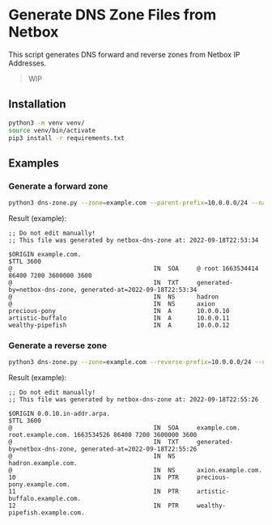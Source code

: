 # Generate DNS Zone Files from Netbox

This script generates DNS forward and reverse zones from Netbox IP Addresses.

> WIP

## Installation

```bash
python3 -m venv venv/
source venv/bin/activate
pip3 install -r requirements.txt
```

## Examples

### Generate a forward zone

```bash
python3 dns-zone.py --zone=example.com --parent-prefix=10.0.0.0/24 --nameserver=hadron --nameserver=axion
```

Result (example):
```bind
;; Do not edit manually!
;; This file was generated by netbox-dns-zone at: 2022-09-18T22:53:34

$ORIGIN example.com.
$TTL 3600
@                                       IN  SOA     @ root 1663534414 86400 7200 3600000 3600
@                                       IN  TXT     generated-by=netbox-dns-zone, generated-at=2022-09-18T22:53:34
@                                       IN  NS      hadron
@                                       IN  NS      axion
precious-pony                           IN  A       10.0.0.10
artistic-buffalo                        IN  A       10.0.0.11
wealthy-pipefish                        IN  A       10.0.0.12
```

### Generate a reverse zone

```bash
python3 dns-zone.py --zone=example.com --reverse-prefix=10.0.0.0/24 --nameserver=hadron --nameserver=axion
```

Result (example):
```bind
;; Do not edit manually!
;; This file was generated by netbox-dns-zone at: 2022-09-18T22:55:26

$ORIGIN 0.0.10.in-addr.arpa.
$TTL 3600
@                                       IN  SOA     example.com. root.example.com. 1663534526 86400 7200 3600000 3600
@                                       IN  TXT     generated-by=netbox-dns-zone, generated-at=2022-09-18T22:55:26
@                                       IN  NS      hadron.example.com.
@                                       IN  NS      axion.example.com.
10                                      IN  PTR     precious-pony.example.com.
11                                      IN  PTR     artistic-buffalo.example.com.
12                                      IN  PTR     wealthy-pipefish.example.com.
```